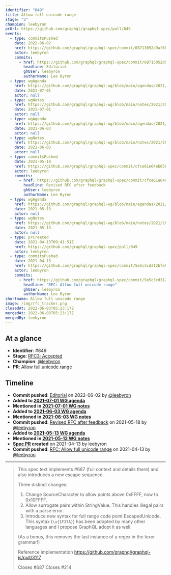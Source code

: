 ```yaml
---
identifier: "849"
title: Allow full unicode range
stage: "3"
champion: leebyron
prUrl: https://github.com/graphql/graphql-spec/pull/849
events:
  - type: commitsPushed
    date: 2022-06-02
    href: https://github.com/graphql/graphql-spec/commit/68713052d9af68756df196b549e86fb47052a802
    actor: leebyron
    commits:
      - href: https://github.com/graphql/graphql-spec/commit/68713052d9af68756df196b549e86fb47052a802
        headline: Editorial
        ghUser: leebyron
        authorName: Lee Byron
  - type: wgAgenda
    href: https://github.com/graphql/graphql-wg/blob/main/agendas/2021/2021-07-01.md
    date: 2021-07-01
    actor: null
  - type: wgNotes
    href: https://github.com/graphql/graphql-wg/blob/main/notes/2021/2021-07-01.md
    date: 2021-07-01
    actor: null
  - type: wgAgenda
    href: https://github.com/graphql/graphql-wg/blob/main/agendas/2021/2021-06-03.md
    date: 2021-06-03
    actor: null
  - type: wgNotes
    href: https://github.com/graphql/graphql-wg/blob/main/notes/2021/2021-06-03.md
    date: 2021-06-03
    actor: null
  - type: commitsPushed
    date: 2021-05-18
    href: https://github.com/graphql/graphql-spec/commit/cfce61e64eb658178f8b47b53f5f529e332e3f2a
    actor: leebyron
    commits:
      - href: https://github.com/graphql/graphql-spec/commit/cfce61e64eb658178f8b47b53f5f529e332e3f2a
        headline: Revised RFC after feedback
        ghUser: leebyron
        authorName: Lee Byron
  - type: wgAgenda
    href: https://github.com/graphql/graphql-wg/blob/main/agendas/2021/2021-05-13.md
    date: 2021-05-13
    actor: null
  - type: wgNotes
    href: https://github.com/graphql/graphql-wg/blob/main/notes/2021/2021-05-13.md
    date: 2021-05-13
    actor: null
  - type: prCreated
    date: 2021-04-13T09:41:51Z
    href: https://github.com/graphql/graphql-spec/pull/849
    actor: leebyron
  - type: commitsPushed
    date: 2021-04-13
    href: https://github.com/graphql/graphql-spec/commit/5e5c3cd312bfe943c3508571d2e32db4b50444ae
    actor: leebyron
    commits:
      - href: https://github.com/graphql/graphql-spec/commit/5e5c3cd312bfe943c3508571d2e32db4b50444ae
        headline: "RFC: Allow full unicode range"
        ghUser: leebyron
        authorName: Lee Byron
shortname: Allow full unicode range
image: /img/rfc_tracker.png
closedAt: 2022-06-03T05:23:17Z
mergedAt: 2022-06-03T05:23:17Z
mergedBy: leebyron
---
```


## At a glance

- **Identifier**: #849
- **Stage**: [RFC3: Accepted](https://github.com/graphql/graphql-spec/blob/main/CONTRIBUTING.md#stage-3-accepted)
- **Champion**: [@leebyron](https://github.com/leebyron)
- **PR**: [Allow full unicode range](https://github.com/graphql/graphql-spec/pull/849)

<!-- BEGIN_CUSTOM_TEXT -->



<!-- END_CUSTOM_TEXT -->

## Timeline

- **Commit pushed**: [Editorial](https://github.com/graphql/graphql-spec/commit/68713052d9af68756df196b549e86fb47052a802) on 2022-06-02 by [@leebyron](https://github.com/leebyron)
- **Added to [2021-07-01 WG agenda](https://github.com/graphql/graphql-wg/blob/main/agendas/2021/2021-07-01.md)**
- **Mentioned in [2021-07-01 WG notes](https://github.com/graphql/graphql-wg/blob/main/notes/2021/2021-07-01.md)**
- **Added to [2021-06-03 WG agenda](https://github.com/graphql/graphql-wg/blob/main/agendas/2021/2021-06-03.md)**
- **Mentioned in [2021-06-03 WG notes](https://github.com/graphql/graphql-wg/blob/main/notes/2021/2021-06-03.md)**
- **Commit pushed**: [Revised RFC after feedback](https://github.com/graphql/graphql-spec/commit/cfce61e64eb658178f8b47b53f5f529e332e3f2a) on 2021-05-18 by [@leebyron](https://github.com/leebyron)
- **Added to [2021-05-13 WG agenda](https://github.com/graphql/graphql-wg/blob/main/agendas/2021/2021-05-13.md)**
- **Mentioned in [2021-05-13 WG notes](https://github.com/graphql/graphql-wg/blob/main/notes/2021/2021-05-13.md)**
- **[Spec PR](https://github.com/graphql/graphql-spec/pull/849) created** on 2021-04-13 by leebyron
- **Commit pushed**: [RFC: Allow full unicode range](https://github.com/graphql/graphql-spec/commit/5e5c3cd312bfe943c3508571d2e32db4b50444ae) on 2021-04-13 by [@leebyron](https://github.com/leebyron)

<!-- VERBATIM -->

---

> This spec text implements #687 (full context and details there) and also introduces a new escape sequence.
> 
> Three distinct changes:
> 
> 1. Change SourceCharacter to allow points above 0xFFFF, now to 0x10FFFF.
> 2. Allow surrogate pairs within StringValue. This handles illegal pairs with a parse error.
> 3. Introduce new syntax for full range code point EscapedUnicode. This syntax (`\u{1F37A}`) has been adopted by many other languages and I propose GraphQL adopt it as well.
> 
> (As a bonus, this removes the last instance of a regex in the lexer grammar!)
> 
> Reference implementation https://github.com/graphql/graphql-js/pull/3117
> 
> Closes #687
> Closes #214
